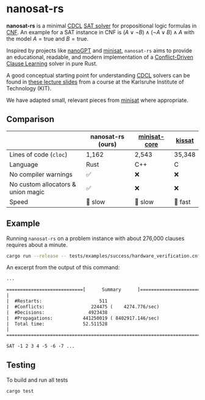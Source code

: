 # nanosat-rs

**nanosat-rs** is a minimal [CDCL](https://en.wikipedia.org/wiki/Conflict-driven_clause_learning) [SAT solver](https://en.wikipedia.org/wiki/Boolean_satisfiability_problem) for propositional logic formulas in [CNF](https://en.wikipedia.org/wiki/Conjunctive_normal_form). An example for a SAT instance in CNF is $(A \lor \lnot B) \land (\lnot A \lor B) \land A$ with the model $A = \mathrm{true}$ and $B = \mathrm{true}$.

Inspired by projects like [nanoGPT](https://github.com/karpathy/nanoGPT) and [minisat](https://github.com/niklasso/minisat), `nanosat-rs` aims to provide an educational, readable, and modern implementation of a [Conflict-Driven Clause Learning](https://en.wikipedia.org/wiki/Conflict-driven_clause_learning) solver in pure Rust.

A good conceptual starting point for understanding [CDCL](https://en.wikipedia.org/wiki/Conflict-driven_clause_learning) solvers can be found in [these lecture slides](https://satlecture.github.io/kit2024/) from a course at the Karlsruhe Institute of Technology (KIT).

We have adapted small, relevant pieces from [minisat](https://github.com/niklasso/minisat) where appropriate.

## Comparison

| | nanosat-rs (ours) | [minisat-core](https://github.com/niklasso/minisat) | [kissat](https://github.com/arminbiere/kissat) |
|-|-|-|-|
| Lines of code (`cloc`) | 1,162 | 2,543 | 35,348 |
| Language | Rust | C++ | C |
| No compiler warnings | ✅ | ❌ | ❌ |
| No custom allocators & union magic | ✅ | ❌ | ❌ |
| Speed | 🐢 slow | 🐢 slow | 🐇 fast |

## Example

Running `nanosat-rs` on a problem instance with about 276,000 clauses requires about a minute.

```sh
cargo run --release -- tests/examples/success/hardware_verification.cnf.xz
```

An excerpt from the output of this command:

```txt
...

============================[      Summary      ]==============================
|                                                                             |
|  #Restarts:                     511                                         |
|  #Conflicts:                 224475 (    4274.776/sec)                      |
|  #Decisions:                4923438                                         |
|  #Propagations:           441250019 ( 8402917.146/sec)                      |
|  Total time:              52.511528                                         |
|                                                                             |
===============================================================================

SAT -1 2 3 4 -5 -6 -7 ...
```

## Testing

To build and run all tests

```sh
cargo test
```
